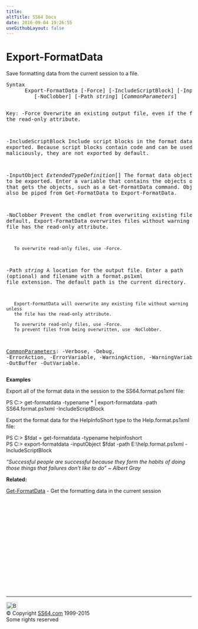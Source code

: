```yaml
---
title:
altTitle: SS64 Docs
date: 2016-09-04 19:26:55
useGithubLayout: false
---
```

<!-- #BeginLibraryItem "/Library/head_ps.lbi" --><!-- #EndLibraryItem --><h1>Export-FormatData</h1> 
<p>Save formatting data from the current session to a  file.</p>
<pre>Syntax
      Export-FormatData [-Force] [-IncludeScriptBlock] [-InputObject <i>ExtendedTypeDefinition</i>[]]
         [-NoClobber] [-Path <i>string</i>] [<i>CommonParameters</i>] 

Key:
   -Force
       Overwrite an existing output file, even if the file has the read-only attribute.

   -IncludeScriptBlock
       Include script blocks in the format data exported.
       Because script blocks contain code and can be used maliciously, they are not exported by default.

   -InputObject <i>ExtendedTypeDefinition</i>[]
       The format data objects to be exported.
       Enter a variable that contains the objects or a command that gets the objects,
       such as a Get-FormatData command.
       Objects can also be piped from Get-FormatData to Export-FormatData.

   -NoClobber
       Prevent the cmdlet from overwriting existing files.
       By default, Export-FormatData overwrites files without warning unless
       the file has the read-only attribute.

       To overwrite read-only files, use -Force.

   -Path <i>string</i>
       A location for the output file.
       Enter a path (optional) and filename with a <span class="code">format</span>.ps1xml file extension.
       The default path is the current directory.

       Export-FormatData will overwrite any existing file without warning unless
       the file has the read-only attribute.

       To overwrite read-only files, use -Force.
       To prevent files from being overwritten, use -NoClobber.

   <a href="common.html">CommonParameters</a>:
       -Verbose, -Debug, -ErrorAction, -ErrorVariable, -WarningAction, -WarningVariable,
       -OutBuffer -OutVariable.</pre>
<p>
  <b>Examples</b></p>
<p>Export all of the format data in the session to the SS64.format.ps1xml file:</p>
<p class="code">PS C:&gt; get-formatdata -typename * | export-formatdata -path SS64.format.ps1xml -IncludeScriptBlock</p>
<p>Export the format data for the HelpInfoShort type to the Help.format.ps1xml file:</p>
<p class="code">PS C:&gt; $fdat = get-formatdata -typename helpinfoshort<br>
PS C:&gt; export-formatdata -inputObject $fdat -path E:\help.format.ps1xml -IncludeScriptBlock</p>
<p class="quote"><i>“Successful people are successful because they form the habits of doing those things that failures don't like to do” ~ Albert Gray</i></p>
<p><b>Related:</b></p>
<p><a href="get-formatdata.html">Get-FormatData</a> - Get the formatting data in the current session</p><!-- #BeginLibraryItem "/Library/foot_ps.lbi" --><p>
<!-- PowerShell300 -->
<ins class="adsbygoogle" style="display:inline-block;width:300px;height:250px" data-ad-client="ca-pub-6140977852749469" data-ad-slot="6253539900"></ins>
<script>
(adsbygoogle = window.adsbygoogle || []).push({});
</script></p>
<hr>
<div id="bl" class="footer"><a href="export-formatdata.html#"><img src="../images/top.png" width="30" height="22" alt="Back to the Top"></a></div>
<div id="br" class="footer, tagline">© Copyright <a href="http://ss64.com/">SS64.com</a> 1999-2015<br>
Some rights reserved</div><!-- #EndLibraryItem -->

